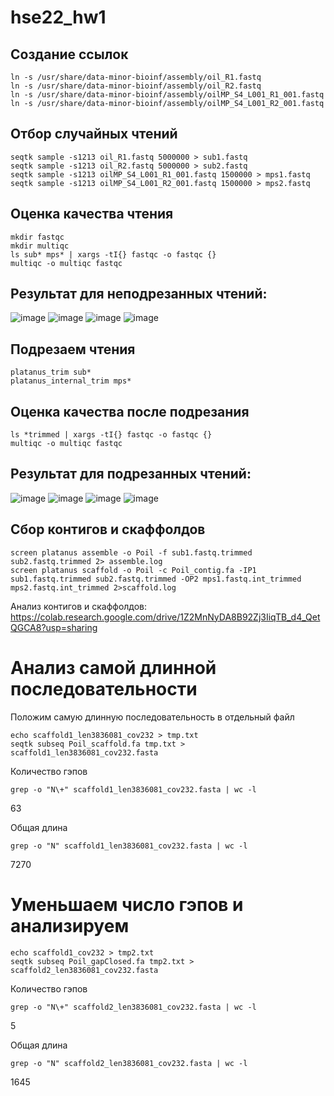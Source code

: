 # hse22_hw1
## Создание ссылок
```
ln -s /usr/share/data-minor-bioinf/assembly/oil_R1.fastq
ln -s /usr/share/data-minor-bioinf/assembly/oil_R2.fastq
ln -s /usr/share/data-minor-bioinf/assembly/oilMP_S4_L001_R1_001.fastq
ln -s /usr/share/data-minor-bioinf/assembly/oilMP_S4_L001_R2_001.fastq
```
## Отбор случайных чтений
```
seqtk sample -s1213 oil_R1.fastq 5000000 > sub1.fastq
seqtk sample -s1213 oil_R2.fastq 5000000 > sub2.fastq
seqtk sample -s1213 oilMP_S4_L001_R1_001.fastq 1500000 > mps1.fastq
seqtk sample -s1213 oilMP_S4_L001_R2_001.fastq 1500000 > mps2.fastq
```
## Оценка качества чтения
```
mkdir fastqc
mkdir multiqc
ls sub* mps* | xargs -tI{} fastqc -o fastqc {}
multiqc -o multiqc fastqc
```
## Результат для неподрезанных чтений:
![image](https://user-images.githubusercontent.com/99398496/194549721-b8d2ec76-df10-44a2-91e6-dc23ba2a5e49.png)
![image](https://user-images.githubusercontent.com/99398496/194550041-0620c05e-6a16-4155-aa31-ca1b3d3207ab.png)
![image](https://user-images.githubusercontent.com/99398496/194550080-8a43dde0-f624-4f58-b4d5-e737fd48bade.png)
![image](https://user-images.githubusercontent.com/99398496/194549983-f77fb102-317a-4442-8027-a517093ff430.png)
## Подрезаем чтения
```
platanus_trim sub*
platanus_internal_trim mps*
```
## Оценка качества после подрезания
```
ls *trimmed | xargs -tI{} fastqc -o fastqc {}
multiqc -o multiqc fastqc
```
## Результат для подрезанных чтений:
![image](https://user-images.githubusercontent.com/99398496/194559933-93c07234-0eb8-447f-848a-72186a7bff2d.png)
![image](https://user-images.githubusercontent.com/99398496/194559963-fd0317fe-4213-478d-a54d-011b4a8f4100.png)
![image](https://user-images.githubusercontent.com/99398496/194559989-377abca2-29f9-4b99-b602-6ffbf28ee7b4.png)
![image](https://user-images.githubusercontent.com/99398496/194560029-a53a3a45-cb5e-434a-ac39-ad1741ace567.png)
## Cбор контигов и скаффолдов
```
screen platanus assemble -o Poil -f sub1.fastq.trimmed sub2.fastq.trimmed 2> assemble.log
screen platanus scaffold -o Poil -c Poil_contig.fa -IP1 sub1.fastq.trimmed sub2.fastq.trimmed -OP2 mps1.fastq.int_trimmed mps2.fastq.int_trimmed 2>scaffold.log
```
Анализ контигов и скаффолдов:
https://colab.research.google.com/drive/1Z2MnNyDA8B92Zj3IiqTB_d4_QetQGCA8?usp=sharing
# Анализ самой длинной последовательности
Положим самую длинную последовательность в отдельный файл
```
echo scaffold1_len3836081_cov232 > tmp.txt
seqtk subseq Poil_scaffold.fa tmp.txt > scaffold1_len3836081_cov232.fasta
```
Количество гэпов
```
grep -o "N\+" scaffold1_len3836081_cov232.fasta | wc -l
```
63

Общая длина
```
grep -o "N" scaffold1_len3836081_cov232.fasta | wc -l
```
7270
# Уменьшаем число гэпов и анализируем
```
echo scaffold1_cov232 > tmp2.txt
seqtk subseq Poil_gapClosed.fa tmp2.txt > scaffold2_len3836081_cov232.fasta
```
Количество гэпов
```
grep -o "N\+" scaffold2_len3836081_cov232.fasta | wc -l
```
5

Общая длина
```
grep -o "N" scaffold2_len3836081_cov232.fasta | wc -l
```
1645
